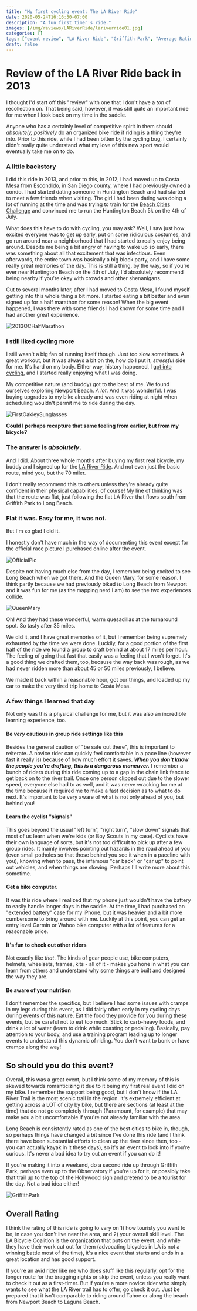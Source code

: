 ```yaml
---
title: "My first cycling event: The LA River Ride"
date: 2020-05-24T16:16:50-07:00
description: "A fun first timer's ride."
images: [/img/reviews/LARiverRide/lariverride01.jpg]
categories: []
tags: ["event review", "LA River Ride", "Griffith Park", "Average Rating"]
draft: false
---
```

# Review of the LA River Ride back in 2013
I thought I'd start off this "review" with one that I don't have a _ton_ of recollection on. That being said, however, it was still quite an important ride for me when I look back on my time in the saddle.

Anyone who has a certainly level of competitive spirit in them should _absolutely, positively_ do an organized bike ride if riding is a thing they're into. Prior to this ride, while I had been bitten by the cycling bug, I certainly didn't really quite understand what my love of this new sport would eventually take me on to do.

### A little backstory

I did this ride in 2013, and prior to this, in 2012, I had moved up to Costa Mesa from Escondido, in San Diego county, where I had previously owned a condo. I had started dating someone in Huntington Beach and had started to meet a few friends when visiting. The girl I had been dating was doing a lot of running at the time and was trying to train for the [Beach Cities Challenge](https://www.motivrunning.com/run-surf-city/race/challenges/) and convinced me to run the Huntington Beach 5k on the 4th of July.

What does this have to do with cycling, you may ask? Well, I saw just how excited everyone was to get up early, put on some ridiculous costumes, and go run around near a neighborhood that I had started to really enjoy being around. Despite me being a bit angry of having to wake up so early, there was something about all that excitement that was infectious. Even afterwards, the entire town was basically a big block party, and I have some really great memories of the day. This is still a thing, by the way, so if you're ever near Huntington Beach on the 4th of July, I'd absolutely recommend being nearby if you're okay with crowds and other shenanigans.

Cut to several months later, after I had moved to Costa Mesa, I found myself getting into this whole thing a bit more. I started eating a bit better and even signed up for a half marathon for some reason! When the big event happened, I was there with some friends I had known for some time and I had another great experience.

![2013OCHalfMarathon](/img/reviews/LARiverRide/2013_OC_Half.jpg#center "2:15 minute finish time")

### I still liked cycling more

I still wasn't a big fan of running itself though. Just too slow sometimes. A great workout, but it was always a bit on the, how do I put it, _stressful_ side for me. It's hard on my body. Either way, history happened, I [got into cycling](/blog/20200520), and I started really enjoying what I was doing. 

My competitive nature (and buddy) got to the best of me. We found ourselves exploring Newport Beach. _A lot_. And it was wonderful. I was buying upgrades to my bike already and was even riding at night when scheduling wouldn't permit me to ride during the day.

![FirstOakleySunglasses](/img/reviews/LARiverRide/first_oakleys.jpg "Never mind the mess!")

**Could I perhaps recapture that same feeling from earlier, but from my bicycle?**

### The answer is _absolutely_. 

And I did. About three whole months after buying my first real bicycle, my buddy and I signed up for the [LA River Ride](https://la-bike.org/bike_ride/river-ride/). And not even just the basic route, mind you, but the 70 miler.

I don't really recommend this to others unless they're already quite confident in their physical capabilities, of course! My line of thinking was that the route was flat, just following the flat LA River that flows south from Griffith Park to Long Beach. 

### Flat it was. Easy for me, it was not. 

But I'm so glad I did it.

I honestly don't have much in the way of documenting this event except for the official race picture I purchased online after the event.

![OfficialPic](/img/reviews/LARiverRide/2013_LA_River_Ride.JPG#center "I thought I was so cool") 

Despite not having much else from the day, I remember being excited to see Long Beach when we got there. And the Queen Mary, for some reason. I think partly because we had previously biked *to* Long Beach from Newport and it was fun for me (as the mapping nerd I am) to see the two experiences collide.

![QueenMary](/img/reviews/LARiverRide/lariverride02.jpg "I was really into panoramic shots back then")

Oh! And they had these wonderful, warm quesadillas at the turnaround spot. So tasty after 35 miles.

We did it, and I have great memories of it, but I remember being supremely exhausted by the time we were done. Luckily, for a good portion of the first half of the ride we found a group to draft behind at about 17 miles per hour. The feeling of going that fast that easily was a feeling that I won't forget. It's a good thing we drafted them, too, because the way back was rough, as we had never ridden more than about 45 or 50 miles previously, I believe.

We made it back within a reasonable hour, got our things, and loaded up my car to make the very tired trip home to Costa Mesa.

### A few things I learned that day

Not only was this a physical challenge for me, but it was also an incredible learning experience, too.

#### Be _very_ cautious in group ride settings like this
Besides the general caution of "be safe out there", this is important to reiterate. A novice rider can quickly feel comfortable in a pace line (however fast it really is) because of how much effort it saves. **_When you don't know the people you're drafting, this is a dangerous maneuver._** I remember a bunch of riders during this ride coming up to a gap in the chain link fence to get back on to the river trail. Once one person clipped out due to the slower speed, everyone else had to as well, and it was nerve wracking for me at the time because it required me to make a fast decision as to what to do next. It's important to be very aware of what is not only ahead of you, but behind you!

#### Learn the cyclist "signals"
This goes beyond the usual "left turn", "right turn", "slow down" signals that most of us learn when we're kids (or Boy Scouts in my case). Cyclists have their own language of sorts, but it's not too difficult to pick up after a few group rides. It mainly involves pointing out hazards in the road ahead of you (even small potholes so that those behind you see it when in a paceline with you), knowing when to pass, the infamous "car back" or "car up" to point out vehicles, and when things are slowing. Perhaps I'll write more about this sometime.

#### Get a bike computer. 
It was this ride where I realized that my phone just wouldn't have the battery to easily handle longer days in the saddle. At the time, I had purchased an "extended battery" case for my iPhone, but it was heavier and a bit more cumbersome to bring around with me. Luckily at this point, you can get an entry level Garmin or Wahoo bike computer with a lot of features for a reasonable price.

#### It's fun to check out other riders
Not exactly like _that_. The kinds of gear people use, bike computers, helmets, wheelsets, frames, kits - all of it - makes you hone in what you can learn from others and understand why some things are built and designed the way they are.

#### Be aware of your nutrition
I don't remember the specifics, but I believe I had some issues with cramps in my legs during this event, as I did fairly often early in my cycling days during events of this nature. Eat the food they provide for you during these events, but be careful not to eat too much. Stick to carb-heavy foods, and drink a lot of water (learn to drink while coasting or pedaling). Basically, pay attention to your body, and use a training program leading up to longer events to understand this dynamic of riding. You don't want to bonk or have cramps along the way!

## So should you do this event?

Overall, this was a great event, but I think some of my memory of this is skewed towards romanticizing it due to it being my first real event I did on my bike. I remember the support being good, but I don't know if the LA River Trail is the most scenic trail in the region. It's extremely efficient at getting across a LOT of city by bike, but there are sections (at least at the time) that do not go completely through (Paramount, for example) that may make you a bit uncomfortable if you're not already familiar with the area.

Long Beach is consistently rated as one of the best cities to bike in, though, so perhaps things have changed a bit since I've done this ride (and I think there have been substantial efforts to clean up the river since then, too - you can actually kayak in it these days), so it's an event to look into if you're curious. It's never a bad idea to try out an event if you can do it! 

If you're making it into a weekend, do a second ride up through Griffith Park, perhaps even up to the Observatory if you're up for it, or possibly take that trail up to the top of the Hollywood sign and pretend to be a tourist for the day. Not a bad idea either!

![GriffithPark](/img/reviews/LARiverRide/griffithpark.jpg "Griffith Park has a hell of a view!")

## Overall Rating

I think the rating of this ride is going to vary on 1) how touristy you want to be, in case you don't live near the area, and 2) your overall skill level. The LA Bicycle Coalition is the organization that puts on the event, and while they have their work cut out for them (advocating bicycles in LA is not a winning battle most of the time), it's a nice event that starts and ends in a great location and has good support.

If you're an avid rider like me who does stuff like this regularly, opt for the longer route for the bragging rights or skip the event, unless you really want to check it out as a first-timer. But if you're a more novice rider who simply wants to see what the LA River trail has to offer, go check it out. Just be prepared that it isn't comparable to riding around Tahoe or along the beach from Newport Beach to Laguna Beach.